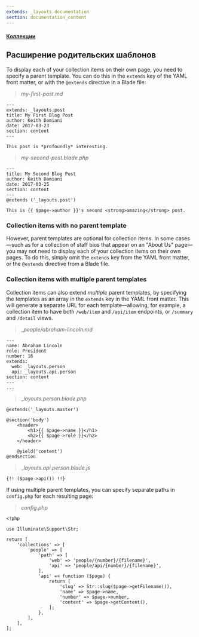 ```yaml
---
extends: _layouts.documentation
section: documentation_content
---
```


#### [Коллекции](/docs/collections)
## Расширение родительских шаблонов

To display each of your collection items on their own page, you need to specify a parent template. You can do this in the `extends` key of the YAML front matter, or with the `@extends` directive in a Blade file:

> _my-first-post.md_

```
---
extends: _layouts.post
title: My First Blog Post
author: Keith Damiani
date: 2017-03-23
section: content
---

This post is *profoundly* interesting.
```

> _my-second-post.blade.php_

```
---
title: My Second Blog Post
author: Keith Damiani
date: 2017-03-25
section: content
---
@extends ('_layouts.post')

This is {{ $page->author }}'s second <strong>amazing</strong> post.
```

### Collection items with no parent template

However, parent templates are optional for collection items. In some cases—such as for a collection of staff bios that appear on an "About Us" page—you may not need to display each of your collection items on their own pages. To do this, simply omit the `extends` key from the YAML front matter, or the `@extends` directive from a Blade file.


### Collection items with multiple parent templates

Collection items can also extend _multiple_ parent templates, by specifying the templates as an array in the `extends` key in the YAML front matter. This will generate a separate URL for each template—allowing, for example, a collection item to have both `/web/item` and `/api/item` endpoints, or `/summary` and `/detail` views.

> __people/abraham-lincoln.md_

```
---
name: Abraham Lincoln
role: President
number: 16
extends:
  web: _layouts.person
  api: _layouts.api.person
section: content
---
...
```

> __layouts.person.blade.php_

```
@extends('_layouts.master')

@section('body')
    <header>
        <h1>{{ $page->name }}</h1>
        <h2>{{ $page->role }}</h2>
    </header>

    @yield('content')
@endsection
```

> __layouts.api.person.blade.js_

```
{!! ($page->api()) !!}
```


If using multiple parent templates, you can specify separate paths in `config.php` for each resulting page:

> _config.php_

```
<?php

use Illuminate\Support\Str;

return [
    'collections' => [
        'people' => [
            'path' => [
                'web' => 'people/{number}/{filename}',
                'api' => 'people/api/{number}/{filename}',
            ],
            'api' => function ($page) {
                return [
                    'slug' => Str::slug($page->getFilename()),
                    'name' => $page->name,
                    'number' => $page->number,
                    'content' => $page->getContent(),
                ];
            },
        ],
    ],
];
```
